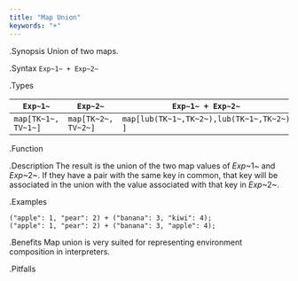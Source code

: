```yaml
---
title: "Map Union"
keywords: "+"
---
```


.Synopsis
Union of two maps.

.Syntax
`Exp~1~ + Exp~2~`

.Types

| `Exp~1~`             |  `Exp~2~`             | `Exp~1~ + Exp~2~`                             |
| --- | --- | --- |
| `map[TK~1~, TV~1~]` |  `map[TK~2~, TV~2~]` | `map[lub(TK~1~,TK~2~),lub(TK~1~,TK~2~) ]`   |


.Function

.Description
The result is the union of the two map values of _Exp_~1~ and _Exp_~2~.
If they have a pair with the same key in common, that key will be associated
in the union with the value associated with that key in _Exp_~2~.

.Examples
```rascal-shell
("apple": 1, "pear": 2) + ("banana": 3, "kiwi": 4);
("apple": 1, "pear": 2) + ("banana": 3, "apple": 4);
```

.Benefits
Map union is very suited for representing environment composition in interpreters.

.Pitfalls


